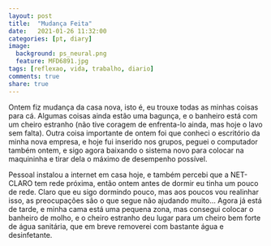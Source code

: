```yaml
---
layout: post
title:  "Mudança Feita"
date:   2021-01-26 11:32:00
categories: [pt, diary]
image:
  background: ps_neural.png
  feature: MFD6891.jpg
tags: [reflexao, vida, trabalho, diario]
comments: true
share: true
---
```

Ontem fiz mudança da casa nova, isto é, eu trouxe todas as minhas coisas para cá. Algumas coisas ainda estão uma bagunça, e o banheiro está com um cheiro estranho (não tive coragem de enfrenta-lo ainda, mas hoje o lavo sem falta). Outra coisa importante de ontem foi que conheci o escritório da minha nova empresa, e hoje fui inserido nos grupos, peguei o computador também ontem, e sigo agora baixando o sistema novo para colocar na maquininha e tirar dela o máximo de desempenho possível.

Pessoal instalou a internet em casa hoje, e também percebi que a NET-CLARO tem rede próxima, então ontem antes de dormir eu tinha um pouco de rede. Claro que eu sigo dormindo pouco, mas aos poucos vou realinhar isso, as preocupações são o que segue não ajudando muito... Agora já está de tarde, e minha cama está uma pequena zona, mas consegui colocar o banheiro de molho, e o cheiro estranho deu lugar para um cheiro bem forte de água sanitária, que em breve removerei com bastante água e desinfetante.